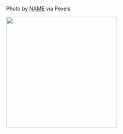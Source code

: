 <!--(dl
(section-meta
    (title FILE_NAME))
)-->

Photo by [NAME](PEXELS_LINK) via Pexels

<img src=./images/???/FILE_NAME.jpg style=height:300px></img>